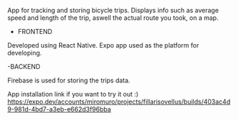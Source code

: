 App for tracking and storing bicycle trips. Displays info such as average speed and length of the trip, aswell the actual route you took, on a map.

- FRONTEND
  
Developed using React Native.
Expo app used as the platform for developing.


-BACKEND

Firebase is used for storing the trips data.

App installation link if you want to try it out :)
https://expo.dev/accounts/miromuro/projects/fillarisovellus/builds/403ac4d9-981d-4bd7-a3eb-e662d3f96bba
